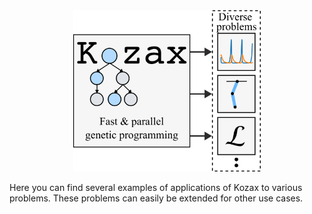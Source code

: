 <div align="center">
  <img src="figures/applications.png" width="300">
</div>

Here you can find several examples of applications of Kozax to various problems. These problems can easily be extended for other use cases.